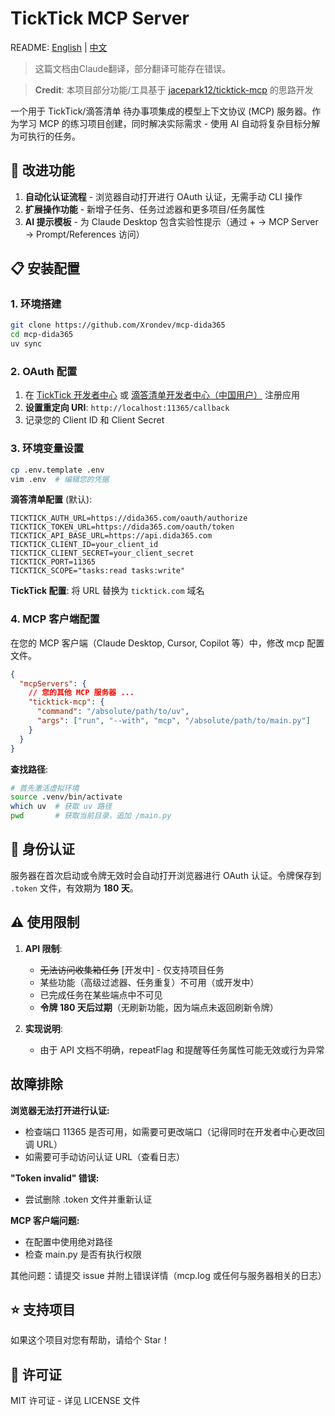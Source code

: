 # TickTick MCP Server
README: [English](README.md) | [中文](README_CN.md)
> 这篇文档由Claude翻译，部分翻译可能存在错误。

> **Credit**: 本项目部分功能/工具基于 [jacepark12/ticktick-mcp](https://github.com/jacepark12/ticktick-mcp) 的思路开发

一个用于 TickTick/滴答清单 待办事项集成的模型上下文协议 (MCP) 服务器。作为学习 MCP 的练习项目创建，同时解决实际需求 - 使用 AI 自动将复杂目标分解为可执行的任务。

## 🚀 改进功能
1. **自动化认证流程** - 浏览器自动打开进行 OAuth 认证，无需手动 CLI 操作
2. **扩展操作功能** - 新增子任务、任务过滤器和更多项目/任务属性
3. **AI 提示模板** - 为 Claude Desktop 包含实验性提示（通过 + → MCP Server → Prompt/References 访问）

## 📋 安装配置

### 1. 环境搭建
```bash
git clone https://github.com/Xrondev/mcp-dida365
cd mcp-dida365
uv sync
```

### 2. OAuth 配置
1. 在 [TickTick 开发者中心](https://developer.ticktick.com) 或 [滴答清单开发者中心（中国用户）](https://developer.dida365.com) 注册应用
2. **设置重定向 URI**: `http://localhost:11365/callback`
3. 记录您的 Client ID 和 Client Secret

### 3. 环境变量设置
```bash
cp .env.template .env
vim .env  # 编辑您的凭据
```

**滴答清单配置** (默认):
```env
TICKTICK_AUTH_URL=https://dida365.com/oauth/authorize
TICKTICK_TOKEN_URL=https://dida365.com/oauth/token
TICKTICK_API_BASE_URL=https://api.dida365.com
TICKTICK_CLIENT_ID=your_client_id
TICKTICK_CLIENT_SECRET=your_client_secret
TICKTICK_PORT=11365
TICKTICK_SCOPE="tasks:read tasks:write"
```

**TickTick 配置**: 将 URL 替换为 `ticktick.com` 域名

### 4. MCP 客户端配置
在您的 MCP 客户端（Claude Desktop, Cursor, Copilot 等）中，修改 mcp 配置文件。

```json
{
  "mcpServers": {
    // 您的其他 MCP 服务器 ...
    "ticktick-mcp": {
      "command": "/absolute/path/to/uv",
      "args": ["run", "--with", "mcp", "/absolute/path/to/main.py"]
    }
  }
}
```

**查找路径**:
```bash
# 首先激活虚拟环境
source .venv/bin/activate
which uv  # 获取 uv 路径
pwd       # 获取当前目录，追加 /main.py
```

## 🔐 身份认证
服务器在首次启动或令牌无效时会自动打开浏览器进行 OAuth 认证。令牌保存到 `.token` 文件，有效期为 **180 天**。

## ⚠️ 使用限制
1. **API 限制**:
   - ~~无法访问收集箱任务~~ [开发中] - 仅支持项目任务
   - 某些功能（高级过滤器、任务重复）不可用（或开发中）
   - 已完成任务在某些端点中不可见
   - **令牌 180 天后过期**（无刷新功能，因为端点未返回刷新令牌）

2. **实现说明**:
   - 由于 API 文档不明确，repeatFlag 和提醒等任务属性可能无效或行为异常

## 故障排除

**浏览器无法打开进行认证:**
- 检查端口 11365 是否可用，如需要可更改端口（记得同时在开发者中心更改回调 URL）
- 如需要可手动访问认证 URL（查看日志）

**"Token invalid" 错误:**
- 尝试删除 .token 文件并重新认证

**MCP 客户端问题:**
- 在配置中使用绝对路径
- 检查 main.py 是否有执行权限

其他问题：请提交 issue 并附上错误详情（mcp.log 或任何与服务器相关的日志）

## ⭐ 支持项目
如果这个项目对您有帮助，请给个 Star！

## 📄 许可证
MIT 许可证 - 详见 LICENSE 文件